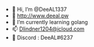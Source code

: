 - 👋 Hi, I’m @DeeAL1337
- 👀 http://www.deeal.pw
- 🌱 I’m currently learning golang
- 📫 Dlindner1204@icloud.com
- 🌵 Discord : DeeAL#6237

<!---
DeeAL1337/DeeAL1337 is a ✨ special ✨ repository because its `README.md` (this file) appears on your GitHub profile.
You can click the Preview link to take a look at your changes.
--->
